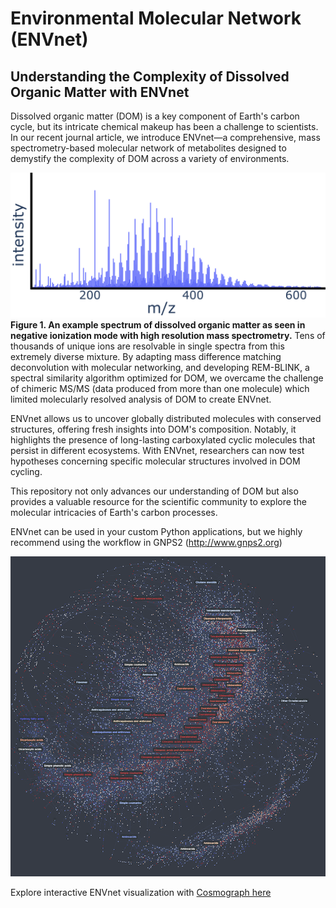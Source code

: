 # Environmental Molecular Network (ENVnet)

## Understanding the Complexity of Dissolved Organic Matter with ENVnet

Dissolved organic matter (DOM) is a key component of Earth's carbon cycle, but its intricate chemical makeup has been a challenge to scientists. In our recent journal article, we introduce ENVnet—a comprehensive, mass spectrometry-based molecular network of metabolites designed to demystify the complexity of DOM across a variety of environments.

![Example DOM spectrum](/data/DOM-WAVE.png)
<b>Figure 1. An example spectrum of dissolved organic matter as seen in negative ionization mode with high resolution mass spectrometry.</b>  Tens of thousands of unique ions are resolvable in single spectra from this extremely diverse mixture.  By adapting mass difference matching deconvolution with molecular networking, and developing REM-BLINK, a spectral similarity algorithm optimized for DOM, we overcame the challenge of chimeric MS/MS (data produced from more than one molecule) which limited molecularly resolved analysis of DOM to create ENVnet.

ENVnet allows us to uncover globally distributed molecules with conserved structures, offering fresh insights into DOM's composition. Notably, it highlights the presence of long-lasting carboxylated cyclic molecules that persist in different ecosystems. With ENVnet, researchers can now test hypotheses concerning specific molecular structures involved in DOM cycling.

This repository not only advances our understanding of DOM but also provides a valuable resource for the scientific community to explore the molecular intricacies of Earth's carbon processes.

ENVnet can be used in your custom Python applications, but we highly recommend using the workflow in GNPS2 (http://www.gnps2.org)

[![Example Network](/data/cosmograph_screenshot.png?raw=true "Optional Title")](https://cosmograph.app/run/?data=https://raw.githubusercontent.com/biorack/envnet/main/data/edge_data.csv&source=source&target=target&gravity=0.25&repulsion=1&repulsionTheta=1.15&linkSpring=0.16&linkDistance=10&friction=0.85&renderLabels=true&renderHoveredLabel=true&renderLinks=true&nodeSizeScale=1&linkWidthScale=1&linkArrowsSizeScale=1&nodeSize=size-total%20links&nodeColor=color-total%20links&linkWidth=width-default&linkColor=color-default&)


Explore interactive ENVnet visualization with [Cosmograph here](https://cosmograph.app/run/?data=https://raw.githubusercontent.com/biorack/envnet/main/data/edge_data.csv&source=source&target=target&gravity=0.25&repulsion=1&repulsionTheta=1.15&linkSpring=0.16&linkDistance=10&friction=0.85&renderLabels=true&renderHoveredLabel=true&renderLinks=true&nodeSizeScale=1&linkWidthScale=1&linkArrowsSizeScale=1&nodeSize=size-total%20links&nodeColor=color-total%20links&linkWidth=width-default&linkColor=color-default&)
